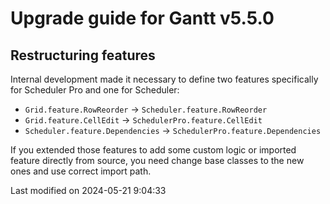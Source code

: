 # Upgrade guide for Gantt v5.5.0

## Restructuring features

Internal development made it necessary to define two features specifically for Scheduler Pro and one for Scheduler:

- `Grid.feature.RowReorder` -> `Scheduler.feature.RowReorder`
- `Grid.feature.CellEdit` -> `SchedulerPro.feature.CellEdit`
- `Scheduler.feature.Dependencies` -> `SchedulerPro.feature.Dependencies`

If you extended those features to add some custom logic or imported feature directly from source, you need change base
classes to the new ones and use correct import path.


<p class="last-modified">Last modified on 2024-05-21 9:04:33</p>
